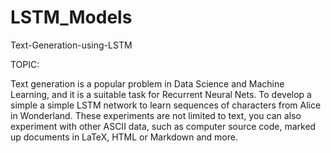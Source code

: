 # LSTM_Models
Text-Generation-using-LSTM

TOPIC:

Text generation is a popular problem in Data Science and Machine Learning, and it is a suitable task for Recurrent Neural Nets. 
To develop a simple a simple LSTM network to learn sequences of characters from Alice in Wonderland.
These experiments are not limited to text, you can also experiment with other ASCII data, such as computer source code, marked up documents in LaTeX, 
HTML or Markdown and more. 

